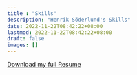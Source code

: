 ```yaml
---
title : "Skills"
description: "Henrik Söderlund's Skills"
date: 2022-11-22T08:42:22+08:00
lastmod: 2022-11-22T08:42:22+08:00
draft: false
images: []
---
```




<div class="row justify-content-center pt-5">
  <div class="col-lg-7 pb-5 text-center">  
    <a class="btn btn-outline-dark px-3 py-2" href="https://www.dropbox.com/s/zxajgv6pz2xxjb8/Henrik%20Soederlund%20-%20Resume.pdf?dl=1" role="button">Download my full Resume</a>
  </div>
</div>
